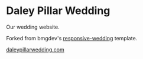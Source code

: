 # Daley Pillar Wedding

Our wedding website.

Forked from bmgdev's
<a href="https://github.com/bmgdev/responsive-wedding">responsive-wedding</a>
template.

<a href="http://daleypillarwedding.com">daleypillarwedding.com</a>
